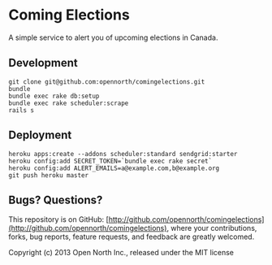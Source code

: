 # Coming Elections

A simple service to alert you of upcoming elections in Canada.

## Development

    git clone git@github.com:opennorth/comingelections.git
    bundle
    bundle exec rake db:setup
    bundle exec rake scheduler:scrape
    rails s

## Deployment

    heroku apps:create --addons scheduler:standard sendgrid:starter
    heroku config:add SECRET_TOKEN=`bundle exec rake secret`
    heroku config:add ALERT_EMAILS=a@example.com,b@example.org
    git push heroku master

## Bugs? Questions?

This repository is on GitHub: [http://github.com/opennorth/comingelections](http://github.com/opennorth/comingelections), where your contributions, forks, bug reports, feature requests, and feedback are greatly welcomed.

Copyright (c) 2013 Open North Inc., released under the MIT license
